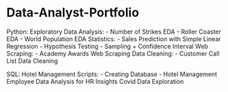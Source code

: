 # Data-Analyst-Portfolio
Python:
		Exploratory Data Analysis:
			- Number of Strikes EDA
			- Roller Coaster EDA
			- World Population EDA
		Statistics:
			- Sales Prediction with Simple Linear Regression
			- Hypothesis Testing
			- Sampling + Confidence Interval
		Web Scraping:
			- Academy Awards Web Scraping
		Data Cleaning:
			- Customer Call List Data Cleaning 

SQL:
		Hotel Management Scripts: 
			- Creating Database
			- Hotel Management 
		Employee Data Analysis for HR Insights
		Covid Data Exploration
